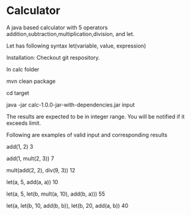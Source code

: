 # Calculator
A java based calculator with 5 operators addition,subtraction,multiplication,division, and let.

Let has following syntax let(variable, value, expression)


Installation:
Checkout git respository.

In calc folder

mvn clean package

cd target

java -jar calc-1.0.0-jar-with-dependencies.jar input


The results are expected to be in integer range. You will be notified if it exceeds limit.


Following are examples of valid input and corresponding results

add(1, 2)	                                                                          3

add(1, mult(2, 3))	                                                                7

mult(add(2, 2), div(9, 3))	                                                        12

let(a, 5, add(a, a))	                                                              10

let(a, 5, let(b, mult(a, 10), add(b, a)))	                                          55

let(a, let(b, 10, add(b, b)), let(b, 20, add(a, b))	                                40
